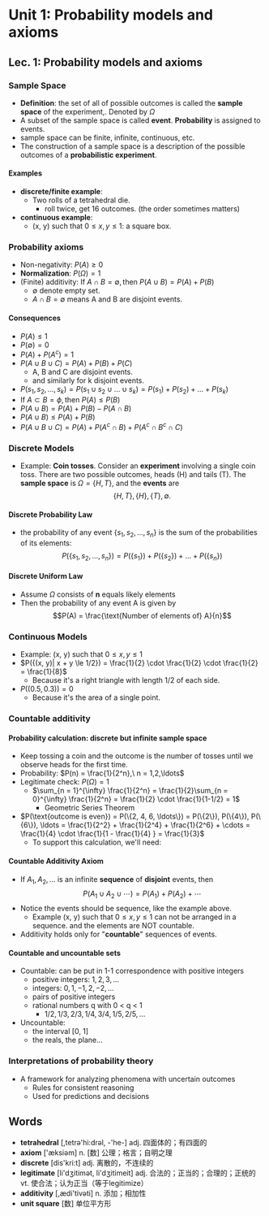 # Unit 1: Probability models and axioms

##  Lec. 1: Probability models and axioms

### Sample Space

* **Definition**: the set of all of possible outcomes is called the **sample space** of the experiment,. Denoted by $\Omega$
* A subset of the sample space is called **event**. **Probability** is assigned to events.
* sample space can be finite, infinite, continuous, etc.
* The construction of a sample space is a description of the possible outcomes of a **probabilistic experiment**.

#### Examples

* **discrete/finite example**:
    * Two rolls of a tetrahedral die.
        * roll twice, get 16 outcomes. (the order sometimes matters)
* **continuous example**:
    * (x, y) such that $0 \le x, y \le 1$: a square box.

### Probability axioms

* Non-negativity: $P(A) \ge 0$
* **Normalization**: $P(\Omega) = 1$
* (Finite) additivity: $\text{If } A \cap B = \emptyset,\text{then } P(A \cup B) = P(A) + P(B)$
    * $\emptyset$ denote empty set.
    * $A \cap B = \emptyset$ means A and B are disjoint events.

#### Consequences
    
* $P(A) \le 1$
* $P(\emptyset) = 0$
* $P(A) + P(A^c) = 1$
* $P(A \cup B \cup C) = P(A) + P(B) + P(C)$
    *  A, B and C are disjoint events.
    * and similarly for k disjoint events.
* $P({s_1, s_2, \ldots, s_k}) = P({s_1} \cup {s_2} \cup \ldots \cup {s_k})= P({s_1}) + P({s_2}) + \ldots + P({s_k})$
* $\text{If } A \subset B = \phi,\text{then } P(A) \le P(B)$
* $P(A \cup B) = P(A) + P(B) - P(A \cap B)$
* $P(A \cup B) \le P(A) + P(B)$
* $P(A \cup B \cup C) = P(A) + P(A^c \cap B) + P(A^c \cap B^c \cap C)$

### Discrete Models

* Example: **Coin tosses**. Consider an **experiment** involving a single coin toss. There are two possible outcomes, heads (H) and tails (T). The **sample space** is $\Omega = \{H, T\}$, and the **events** are $$\{H, T\}, \{H\}, \{T\}, \emptyset.$$

#### Discrete Probability Law

* the probability of any event $\{s_1, s_2, \ldots, s_n \}$ is the sum of the probabilities of its elements: $$P(\{s_1, s_2, \ldots, s_n \}) = P(\{s_1\}) + P(\{s_2\}) + \ldots + P(\{s_n\})$$

#### Discrete Uniform Law

* Assume $\Omega$ consists of **n** equals likely elements
* Then the probability of any event A is given by $$P(A) = \frac{\text{Number of elements of} A}{n}$$

### Continuous Models

* Example: (x, y) such that $0 \le x, y \le 1$
* $P({(x, y)| x + y \le 1/2}) = \frac{1}{2} \cdot \frac{1}{2} \cdot \frac{1}{2} = \frac{1}{8}$
    * Because it's a right triangle with length 1/2 of each side.
*  $P({(0.5, 0.3)}) = 0$
    *  Because it's the area of a single point.

### Countable additivity

#### Probability calculation: discrete but infinite sample space

* Keep tossing a coin and the outcome is the number of tosses until we observe heads for the first time.
* Probability: $P(n) = \frac{1}{2^n},\ n = 1,2,\ldots$
* Legitimate check: $P(\Omega) = 1$
    * $\sum_{n = 1}^{\infty} \frac{1}{2^n} = \frac{1}{2}\sum_{n = 0}^{\infty} \frac{1}{2^n} = \frac{1}{2} \cdot \frac{1}{1-1/2} = 1$
        * Geometric Series Theorem
* $P(\text{outcome is even}) = P(\{2, 4, 6, \ldots\}) = P(\{2\}), P(\{4\}), P(\{6\}), \ldots = \frac{1}{2^2} + \frac{1}{2^4} + \frac{1}{2^6} + \cdots = \frac{1}{4} \cdot \frac{1}{1 - \frac{1}{4} } = \frac{1}{3}$
    * To support this calculation, we'll need:

#### Countable Additivity Axiom

* If $A_1, A_2, \ldots$ is an infinite **sequence** of **disjoint** events, then $$P(A_1 \cup A_2 \cup \cdots) = P(A_1) + P(A_2) + \cdots$$
* Notice the events should be sequence, like the example above. 
    * Example (x, y) such that $0 \le x, y \le 1$ can not be arranged in a sequence. and the elements are NOT countable.
* Additivity holds only for "**countable**" sequences of events.

#### Countable and uncountable sets

* Countable: can be put in 1-1 correspondence with positive integers
    * positive integers: $1, 2, 3, \ldots$
    * integers: $0, 1, -1, 2, -2, \ldots$
    * pairs of positive integers
    * rational numbers q with 0 < q < 1
        * $1/2, 1/3, 2/3, 1/4, 3/4, 1/5, 2/5, \ldots$
* Uncountable:
    * the interval [0, 1]
    * the reals, the plane...

### Interpretations of probability theory

* A framework for analyzing phenomena with uncertain outcomes
    * Rules for consistent reasoning
    * Used for predictions and decisions

## Words

* **tetrahedral** [,tetrə'hi:drəl, -'he-] adj. 四面体的；有四面的
* **axiom** ['æksiəm] n. [数] 公理；格言；自明之理
* **discrete** [dis'kri:t] adj. 离散的，不连续的
* **legitimate** [li'dʒitimət, li'dʒitimeit] adj. 合法的；正当的；合理的；正统的 vt. 使合法；认为正当（等于legitimize）
* **additivity** [,ædi'tivəti] n. 添加；相加性
* **unit square** [数] 单位平方形


